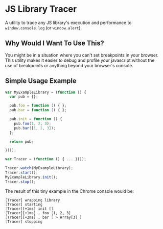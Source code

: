 # JS Library Tracer

A utility to trace any JS library's execution and performance to `window.console.log` (or `window.alert`).

## Why Would I Want To Use This?

You might be in a situation where you can't set breakpoints in your browser. This utility makes it easier to debug and profile your javascript without the use of breakpoints or anything beyond your browser's console.

## Simple Usage Example

```js
var MyExampleLibrary = (function () {
  var pub = {};

  pub.foo = function () { };
  pub.bar = function () { };

  pub.init = function () {
    pub.foo(1, 2, 3);
    pub.bar([1, 2, 3]);
  };

  return pub;

}());

var Tracer = (function () { ... }());

Tracer.watch(MyExampleLibrary);
Tracer.start();
MyExampleLibrary.init();
Tracer.stop();
```

The result of this tiny example in the Chrome console would be:

```
[Tracer] wrapping library
[Tracer] starting
[Tracer][+1ms] init []
[Tracer][+1ms] . foo [1, 2, 3]
[Tracer][+2ms] . bar [ > Array[3] ]
[Tracer] stopping
```
